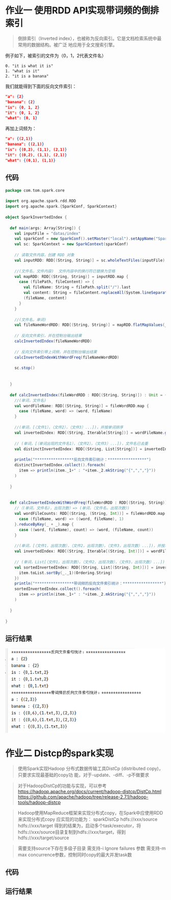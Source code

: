 # 作业一 使用RDD API实现带词频的倒排索引
> 倒排索引（Inverted index），也被称为反向索引。它是文档检索系统中最常用的数据结构。被广泛
地应用于全文搜索引擎。

例子如下，被索引的文件为（0，1，2代表文件名）
```shell
0. "it is what it is"
1. "what is it"
2. "it is a banana"
```
我们就能得到下面的反向文件索引：
``` json
"a": {2} 
"banana": {2} 
"is": {0, 1, 2} 
"it": {0, 1, 2} 
"what": {0, 1} 
```
再加上词频为：
``` json
"a": {(2,1)} 
"banana": {(2,1)} 
"is": {(0,2), (1,1), (2,1)} 
"it": {(0,2), (1,1), (2,1)} 
"what": {(0,1), (1,1)}
```
               

## 代码
```scala
package com.tom.spark.core

import org.apache.spark.rdd.RDD
import org.apache.spark.{SparkConf, SparkContext}

object SparkInvertedIndex {

  def main(args: Array[String]) {
    val inputFile = "datas/index"
    val sparkConf = new SparkConf().setMaster("local").setAppName("SparkInvertedIndex")
    val sc: SparkContext = new SparkContext(sparkConf)

    // 读取文件内容，创建 RDD 对象
    val inputRDD: RDD[(String, String)] = sc.wholeTextFiles(inputFile)

    //(文件名，文件内容)  文件内容中的换行符已替换为空格
    val mapRDD: RDD[(String, String)] = inputRDD.map {
      case (filePath, fileContent) => {
        val fileName: String = filePath.split("/").last
        val content: String = fileContent.replaceAll(System.lineSeparator(), " ")
        (fileName, content)
      }
    }

    //(文件名，单词)
    val fileNameWordRDD: RDD[(String, String)] = mapRDD.flatMapValues(_.split(" ")).cache()

    // 反向文件索引，并在控制台输出结果
    calcInvertedIndex(fileNameWordRDD)

    // 反向文件索引带上词频，并在控制台输出结果
    calcInvertedIndexWithWordFreq(fileNameWordRDD)

    sc.stop()


  }

  def calcInvertedIndex(fileWordRDD : RDD[(String, String)]) : Unit = {
    //(单词，文件名)
    val wordFileName: RDD[(String, String)] = fileWordRDD.map {
      case (fileName, word) => (word, fileName)
    }

    //(单词，[（文件1），（文件2），（文件3）...])，并按单词排序
    val invertedIndex: RDD[(String, Iterable[String])] = wordFileName.groupByKey().sortByKey()

    // (单词，[（单词出现的文件名1），（文件2），（文件3）...])，文件名已去重
    val distinctInvertedIndex: RDD[(String, List[String])] = invertedIndex.mapValues(iterator => iterator.toList.distinct)

    println("*****************反向文件索引统计：*****************")
    distinctInvertedIndex.collect().foreach(
      item => println(item._1+" : "+item._2.mkString("{",",","}"))
    )

  }


  def calcInvertedIndexWithWordFreq(fileWordRDD : RDD[(String, String)]) : Unit = {
    //（(单词，文件名)，出现次数）=> (单词，（文件名，出现次数）)
    val wordFileCounts: RDD[(String, (String, Int))] = fileWordRDD.map {
      case (fileName, word) => ((word, fileName), 1)
    }.reduceByKey(_ + _).map {
      case ((word, fileName), count) => (word, (fileName, count))
    }

    //(单词，[（文件1，出现次数），（文件2，出现次数），（文件3，出现次数）...])，并按单词排序
    val invertedIndex: RDD[(String, Iterable[(String, Int)])] = wordFileCounts.groupByKey().sortByKey()

    // (单词，List[（文件1，出现次数），（文件2，出现次数），（文件3，出现次数）...]) ,按 valuse 中的文件名排序
    val sortedInvertedIndex: RDD[(String, List[(String, Int)])] = invertedIndex.mapValues(item => {
      item.toList.sortBy(_._1)(Ordering.String)
    })
    println("*****************带词频的反向文件索引统计：*****************")
    sortedInvertedIndex.collect().foreach(
      item => println(item._1+" : "+item._2.mkString("{",",","}"))
    )

  }

}

```

## 运行结果
![作业](../pic/spark-rdd-1.png)

# 作业二 Distcp的spark实现
> 使用Spark实现Hadoop 分布式数据传输工具DistCp (distributed copy)，只要求实现最基础的copy功
能，对于-update、-diff、-p不做要求

> 对于HadoopDistCp的功能与实现，可以参考
https://hadoop.apache.org/docs/current/hadoop-distcp/DistCp.html
https://github.com/apache/hadoop/tree/release-2.7.1/hadoop-tools/hadoop-distcp

> Hadoop使用MapReduce框架来实现分布式copy，在Spark中应使用RDD来实现分布式copy
应实现的功能为：
sparkDistCp hdfs://xxx/source hdfs://xxx/target
得到的结果为，启动多个task/executor，将hdfs://xxx/source目录复制到hdfs://xxx/target，得到
hdfs://xxx/target/source

> 需要支持source下存在多级子目录
需支持-i Ignore failures 参数
需支持-m max concurrence参数，控制同时copy的最大并发task数

## 代码

## 运行结果

